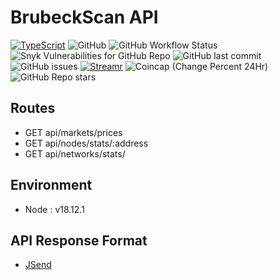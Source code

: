 # BrubeckScan API

[![TypeScript](https://badgen.net/badge/icon/typescript?icon=typescript&label)](https://typescriptlang.org)
![GitHub](https://img.shields.io/github/license/adamphivo/brubeckapi)
![GitHub Workflow Status](https://img.shields.io/github/actions/workflow/status/adamphivo/brubeckapi/main.yml?branch=main)
![Snyk Vulnerabilities for GitHub Repo](https://img.shields.io/snyk/vulnerabilities/github/adamphivo/brubeckapi)
![GitHub last commit](https://img.shields.io/github/last-commit/adamphivo/brubeckAPI)
![GitHub issues](https://img.shields.io/github/issues/adamphivo/brubeckAPI)
[![Streamr](https://img.shields.io/coincap/price-usd/streamr)](https://streamr.network/)
![Coincap (Change Percent 24Hr)](https://img.shields.io/coincap/change-percent-24hr/streamr)
![GitHub Repo stars](https://img.shields.io/github/stars/adamphivo/brubeckAPI?style=social)

## Routes

- GET api/markets/prices
- GET api/nodes/stats/:address
- GET api/networks/stats/

## Environment

- Node : v18.12.1

## API Response Format

- [JSend](https://github.com/omniti-labs/jsend)
